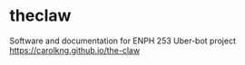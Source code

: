 # theclaw
Software and documentation for ENPH 253 Uber-bot project
<https://carolkng.github.io/the-claw>
